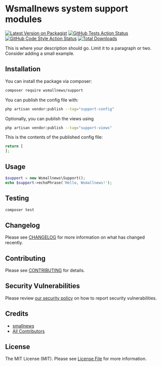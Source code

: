 # Wsmallnews system support modules

[![Latest Version on Packagist](https://img.shields.io/packagist/v/wsmallnews/support.svg?style=flat-square)](https://packagist.org/packages/wsmallnews/support)
[![GitHub Tests Action Status](https://img.shields.io/github/actions/workflow/status/wsmallnews/support/run-tests.yml?branch=main&label=tests&style=flat-square)](https://github.com/wsmallnews/support/actions?query=workflow%3Arun-tests+branch%3Amain)
[![GitHub Code Style Action Status](https://img.shields.io/github/actions/workflow/status/wsmallnews/support/fix-php-code-styling.yml?branch=main&label=code%20style&style=flat-square)](https://github.com/wsmallnews/support/actions?query=workflow%3A"Fix+PHP+code+styling"+branch%3Amain)
[![Total Downloads](https://img.shields.io/packagist/dt/wsmallnews/support.svg?style=flat-square)](https://packagist.org/packages/wsmallnews/support)



This is where your description should go. Limit it to a paragraph or two. Consider adding a small example.

## Installation

You can install the package via composer:

```bash
composer require wsmallnews/support
```

You can publish the config file with:

```bash
php artisan vendor:publish --tag="support-config"
```

Optionally, you can publish the views using

```bash
php artisan vendor:publish --tag="support-views"
```

This is the contents of the published config file:

```php
return [
];
```

## Usage

```php
$support = new Wsmallnews\Support();
echo $support->echoPhrase('Hello, Wsmallnews!');
```

## Testing

```bash
composer test
```

## Changelog

Please see [CHANGELOG](CHANGELOG.md) for more information on what has changed recently.

## Contributing

Please see [CONTRIBUTING](.github/CONTRIBUTING.md) for details.

## Security Vulnerabilities

Please review [our security policy](../../security/policy) on how to report security vulnerabilities.

## Credits

- [smallnews](https://github.com/Wsmallnews)
- [All Contributors](../../contributors)

## License

The MIT License (MIT). Please see [License File](LICENSE.md) for more information.
